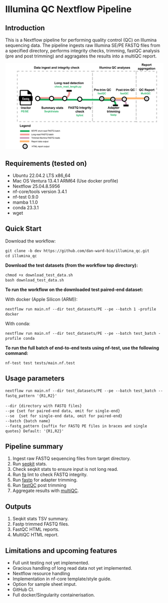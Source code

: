 # Illumina QC Nextflow Pipeline

## Introduction

This is a Nextflow pipeline for performing quality control (QC) on Illumina sequencing data. The pipeline ingests raw Illumina SE/PE FASTQ files from a specified directory, performs integrity checks, trimming, fastQC analysis (pre and post trimming) and aggragates the results into a multiQC report.

![pipeline_diagram](img/illumina_qc_workflow_diagram.drawio.svg)

## Requirements (tested on)

- Ubuntu 22.04.2 LTS x86_64
- Mac OS Ventura 13.4.1 ARM64 (Use docker profile)
- Nextflow 25.04.8.5956
- nf-core/tools version 3.4.1
- nf-test 0.9.0
- mamba 1.1.0
- conda 23.3.1
- wget

## Quick Start

Download the workflow:

```
git clone -b dev https://github.com/dan-ward-bio/illumina_qc.git
cd illumina_qc
```

**Download the test datasets (from the workflow top directory):**

```
chmod +x download_test_data.sh
bash download_test_data.sh
```

**To run the workflow on the downloaded test paired-end dataset:**

With docker (Apple Silicon (ARM)):
```
nextflow run main.nf --dir test_datasets/PE --pe --batch 1 -profile docker
```
With conda:
```
nextflow run main.nf --dir test_datasets/PE --pe --batch test_batch -profile conda
```

**To run the full batch of end-to-end tests using nf-test, use the following command:**

```
nf-test test tests/main.nf.test
```

## Usage parameters

```
nextflow run main.nf --dir test_datasets/PE --pe --batch test_batch --fastq_pattern '{R1,R2}' 

--dir {directory with FASTQ files} 
--pe {set for paired-end data, omit for single-end}
--se  {set for single-end data, omit for paired-end}
--batch {batch name}
--fastq_pattern {suffix for FASTQ PE files in braces and single quotes} Default: '{R1,R2}'
```

## Pipeline summary

1. Ingest raw FASTQ sequencing files from target directory.
2. Run [seqkit](https://bioinf.shenwei.me/seqkit/) stats.
3. Check seqkit stats to ensure input is not long read.
4. Run [fq](https://github.com/stjude-rust-labs/fq) lint to check FASTQ integrity.
5. Run [fastp](https://github.com/OpenGene/fastp) for adapter trimming.
6. Run [fastQC](https://www.bioinformatics.babraham.ac.uk/projects/fastqc/) post trimming
7. Aggregate results with [multiQC](https://seqera.io/multiqc/).

## Outputs
1. Seqkit stats TSV summary.
2. Fastp trimmed FASTQ files.
3. FastQC HTML reports.
4. MultiQC HTML report.

## Limitations and upcoming features
* Full unit testing not yet implemented.
* Gracious handling of long read data not yet implemented.
* Nextflow resource handling
* Implementation in nf-core template/style guide.
* Option for sample sheet imput.
* GitHub CI.
* Full docker/Singularity containerisation.

